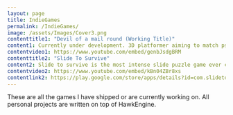 ```yaml
---
layout: page
title: IndieGames
permalink: /IndieGames/
image: /assets/Images/Cover3.png
contenttitle1: "Devil of a mail round (Working Title)"
content1: Currently under development. 3D platformer aiming to match ps1 era style.
contentvideo1: https://www.youtube.com/embed/genbJsdgBRM
contenttitle2: "Slide To Survive"
content2: Slide to survive is the most intense slide puzzle game ever created. A fast-paced take on the old slide puzzle classic- with added peril. With 6 different ways to die, it’s up to you to save the tiny people from their impending doom by solving the randomly selected puzzles. Can you save the tiny people? Are you sharp enough?
contentvideo2: https://www.youtube.com/embed/kBn04ZBr8xs
contentlink2: https://play.google.com/store/apps/details?id=com.slidetosurviveAndroid
---
```


These are all the games I have shipped or are currently working on. All personal projects are written on top of HawkEngine.
